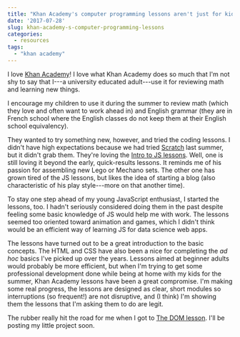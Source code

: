 ```yaml
---
title: "Khan Academy's computer programming lessons aren't just for kids"
date: '2017-07-28'
slug: khan-academy-s-computer-programming-lessons
categories:
  - resources
tags:
  - "khan academy"
---
```



I love [Khan Academy](https://www.khanacademy.org)! I love what Khan Academy does so much that I'm not shy to say that I---a university educated adult---use it for reviewing math and learning new things. 

I encourage my children to use it during the summer to review math (which they love and often want to work ahead in) and English grammar (they are in French school where the English classes do not keep them at their English school equivalency). 

They wanted to try something new, however, and tried the coding lessons. I didn't have high expectations because we had tried [Scratch](https://scratch.mit.edu/projects/25009835/) last summer, but it didn't grab them. They're loving the [Intro to JS lessons](https://www.khanacademy.org/computing/computer-programming/programming). Well, one is still loving it beyond the early, quick-results lessons. It reminds me of his passion for assembling new Lego or Mechano sets. The other one has grown tired of the JS lessons, but likes the idea of starting a blog (also characteristic of his play style---more on that another time).

To stay one step ahead of my young JavaScript enthusiast, I started the lessons, too. I hadn't seriously considered doing them in the past despite feeling some basic knowledge of JS would help me with work. The lessons seemed too oriented toward animation and games, which I didn't think would be an efficient way of learning JS for data science web apps. 

The lessons have turned out to be a great introduction to the basic concepts. The HTML and CSS have also been a nice for completing the *ad hoc* basics I've picked up over the years. Lessons aimed at beginner adults would probably be more efficient, but when I'm trying to get some professional development done while being at home with my kids for the summer, Khan Academy lessons have been a great compromise. I'm making some real progress, the lessons are designed as clear, short modules so interruptions (so frequent!) are not disruptive, and (I think) I'm showing them the lessons that I'm asking them to do are legit. 

The rubber really hit the road for me when I got to [The DOM lesson](https://www.khanacademy.org/computing/computer-programming/html-css-js/js-and-the-dom/p/the-dom-document-object-model). I'll be posting my little project soon.







